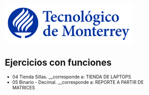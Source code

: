 ![Tec de Monterrey](images/logotecmty.png)
# Ejercicios con funciones


- 04 Tienda Sillas.     __corresponde a: TIENDA DE LAPTOPS
- 05 Binario - Decimal. __corresponde a: REPORTE A PARTIR DE MATRICES

